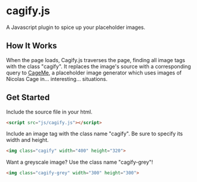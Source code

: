 cagify.js
=========
A Javascript plugin to spice up your placeholder images.

How It Works
------------
When the page loads, Cagify.js traverses the page, finding all image tags with the class "cagify". It replaces the image's source with a corresponding query to [CageMe](http://cageme.herokuapp.com), a placeholder image generator which uses images of Nicolas Cage in... interesting... situations.

Get Started
-----
Include the source file in your html.

```html
<script src="js/cagify.js"></script>
```

Include an image tag with the class name "cagify". Be sure to specify its width and height.

```html
<img class="cagify" width="400" height="320">
```

Want a greyscale image? Use the class name "cagify-grey"!

```html
<img class="cagify-grey" width="300" height="300">
```
